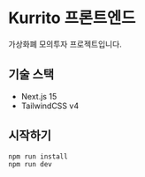 # Kurrito 프론트엔드

가상화폐 모의투자 프로젝트입니다.

## 기술 스택
- Next.js 15
- TailwindCSS v4

## 시작하기
```
npm run install
npm run dev
```
